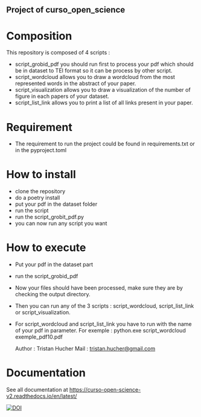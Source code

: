 ## Project of curso_open_science
# Composition
This repository is composed of 4 scripts :
- script_grobid_pdf you should run first to process your pdf which should be in dataset to TEI format so it can be process by other script.
- script_wordcloud allows you to draw a wordcloud from the most represented words in the abstract of your paper.
- script_visualization allows you to draw a visualization of the number of figure in each papers of your dataset.
- script_list_link allows you to print a list of all links present in your paper.

# Requirement 
- The requirement to run the project could be found in requirements.txt or in the pyproject.toml

# How to install 
- clone the repository 
- do a poetry install
- put your pdf in the dataset folder
- run the script 
- run the script_grobit_pdf.py 
- you can now run any script you want

# How to execute
- Put your pdf in the dataset part
- run the script_grobid_pdf
- Now your files should have been processed, make sure they are by checking the output directory.
- Then you can run any of the 3 scripts : script_wordcloud, script_list_link or script_visualization.
- For script_wordcloud and script_list_link you have to run with the name of your pdf in parameter. For exemple : python.exe script_wordcloud exemple_pdf10.pdf

  Author : Tristan Hucher
  Mail : tristan.hucher@gmail.com

# Documentation

See all documentation at https://curso-open-science-v2.readthedocs.io/en/latest/

[![DOI](https://zenodo.org/badge/753142842.svg)](https://zenodo.org/doi/10.5281/zenodo.10712488)
